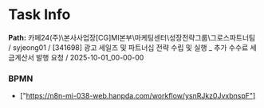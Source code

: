 # Task Info

**Path:** 카페24(주)\본사사업장\[CG]MI본부\마케팅센터\성장전략그룹\그로스파트너팀 / syjeong01 / [341698] 광고 세일즈 및 파트너십 전략 수립 및 실행 _ 추가 수수료 세금계산서 발행 요청 / 2025-10-01_00-00-00

### BPMN
- ["https://n8n-mi-038-web.hanpda.com/workflow/ysnRJkz0JvxbnspF"]

